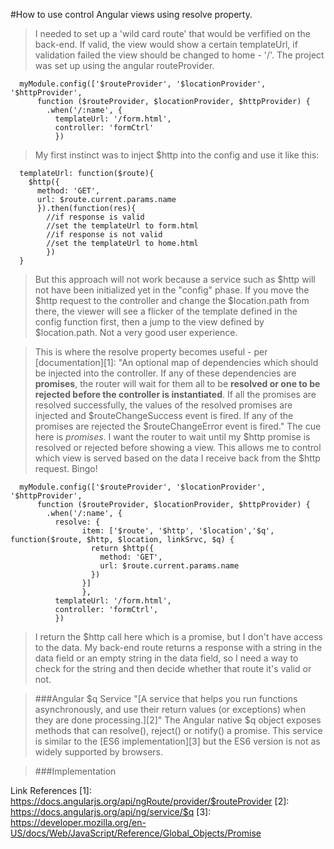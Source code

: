 #How to use control Angular views using resolve property.

>I needed to set up a 'wild card route' that would be verfified on the back-end.
>If valid, the view would show a certain templateUrl, if validation failed the view 
>should be changed to home - '/'.
>The project was set up using the angular routeProvider. 
>  

      myModule.config(['$routeProvider', '$locationProvider', '$httpProvider', 
          function ($routeProvider, $locationProvider, $httpProvider) {   
            .when('/:name', {
              templateUrl: '/form.html',
              controller: 'formCtrl'
              })
>My first instinct was to  inject $http into the config and use it like this:
>

      templateUrl: function($route){
        $http({
          method: 'GET',
          url: $route.current.params.name
          }).then(function(res){
            //if response is valid
            //set the templateUrl to form.html
            //if response is not valid
            //set the templateUrl to home.html
            })
      }  

>But this approach will not work because a service such as $http will not have been initialized yet in the "config" phase. If you move the $http request to the controller and change the $location.path from there, the viewer will see a flicker of the template defined in the config function first, then a jump to the view defined by $location.path. Not a very good user experience.


>This is where the resolve property becomes useful -  per [documentation][1]: "An optional map of dependencies which should be injected into the controller. If any of these dependencies are **promises**, the router will wait for them all to be **resolved or one to be rejected before the controller is instantiated**. If all the promises are resolved successfully, the values of the resolved promises are injected and $routeChangeSuccess event is fired. If any of the promises are rejected the $routeChangeError event is fired." 
>The cue here is *promises*. I want the router to wait until my $http promise is resolved or rejected before showing a view. This allows me to control which view is served based on the data I receive back from the $http request. Bingo! 
>
      myModule.config(['$routeProvider', '$locationProvider', '$httpProvider', 
          function ($routeProvider, $locationProvider, $httpProvider) {   
            .when('/:name', {
              resolve: {
                    item: ['$route', '$http', '$location','$q', function($route, $http, $location, linkSrvc, $q) {                       
                      return $http({
                        method: 'GET',
                        url: $route.current.params.name
                      })    
                    }]
                    }, 
              templateUrl: '/form.html',
              controller: 'formCtrl',
              })      

>I return the $http call here which is a promise, but I don't have access to the data. My back-end route returns a response with a string in the data field or an empty string in the data field, so I need a way to check for the string and then decide whether that route it's valid or not. 


>###Angular $q Service
>"[A service that helps you run functions asynchronously, and use their return values (or exceptions) when they are done processing.][2]" The Angular native $q object exposes methods that can resolve(), reject() or notify() a promise. This service is similar to the [ES6 implementation][3] but the ES6 version is not as widely supported by browsers.

>###Implementation



Link References
[1]: https://docs.angularjs.org/api/ngRoute/provider/$routeProvider
[2]: https://docs.angularjs.org/api/ng/service/$q
[3]: https://developer.mozilla.org/en-US/docs/Web/JavaScript/Reference/Global_Objects/Promise